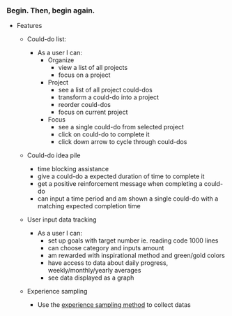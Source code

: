 ### Begin. Then, begin again.
* Features
  * Could-do list:
    * As a user I can:
      * Organize
        * view a list of all projects
        * focus on a project
      * Project
        * see a list of all project could-dos
        * transform a could-do into a project
        * reorder could-dos
        * focus on current project
      * Focus
        * see a single could-do from selected project
        * click on could-do to complete it
        * click down arrow to cycle through could-dos

  * Could-do idea pile
    * time blocking assistance
    * give a could-do a expected duration of time to complete it
    * get a positive reinforcement message when completing a could-do
    * can input a time period and am shown a single could-do with a matching expected completion time


  * User input data tracking
    * As a user I can:
      * set up goals with target number ie. reading code 1000 lines
      * can choose category and inputs amount
      * am rewarded with inspirational method and green/gold colors
      * have access to data about daily progress, weekly/monthly/yearly averages
      * see data displayed as a graph

  * Experience sampling
    * Use the [experience sampling method](https://en.wikipedia.org/wiki/Experience_sampling_method) to collect datas
